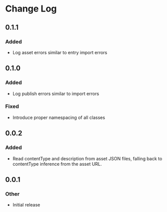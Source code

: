 # Change Log

## 0.1.1
### Added
* Log asset errors similar to entry import errors

## 0.1.0
### Added
* Log publish errors similar to import errors

### Fixed
* Introduce proper namespacing of all classes

## 0.0.2
### Added
* Read contentType and description from asset JSON files, falling back to contentType inference from the asset URL.

## 0.0.1
### Other
* Initial release
